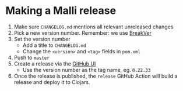 # Making a Malli release

1. Make sure `CHANGELOG.md` mentions all relevant unreleased changes
2. Pick a new version number. Remember: we use [BreakVer](https://www.taoensso.com/break-versioning)
3. Set the version number
   * Add a title to `CHANGELOG.md`
   * Change the `<version>` and `<tag>` fields in `pom.xml`
3. Push to `master`
4. Create a release via the [GitHub UI](https://github.com/metosin/malli/releases/new)
   * Use the version number as the tag name, eg. `0.22.33`
5. Once the release is published, the `release` GitHub Action will build a release and deploy it to Clojars.
